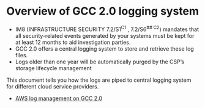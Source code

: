 # Overview of GCC 2.0 logging system

- IM8 (INFRASTRUCTURE SECURITY 7.2/S1<sup>C1</sup> , 7.2/S6<sup>## C2</sup>) mandates that all security-related events generated by your systems must be kept for at least 12 months to aid investigation parties.
- GCC 2.0 offers a central logging system to store and retrieve these log files.
- Logs older than one year will be automatically purged by the CSP’s storage lifecycle management

This document tells you how the logs are piped to central logging system for different cloud service providers.

- [AWS log management on GCC 2.0](aws-log-management-on-gcc)
